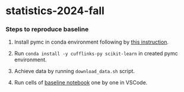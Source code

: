 # statistics-2024-fall

### Steps to reproduce baseline

1. Install pymc in conda environment following by [this instruction](https://www.pymc.io/projects/docs/en/stable/installation.html).

2. Run `conda install -y cufflinks-py scikit-learn` in created pymc environment.

3. Achieve data by running `download_data.sh` script.

4. Run cells of [baseline notebook](baseline_reproduced.ipynb) one by one in VSCode.
